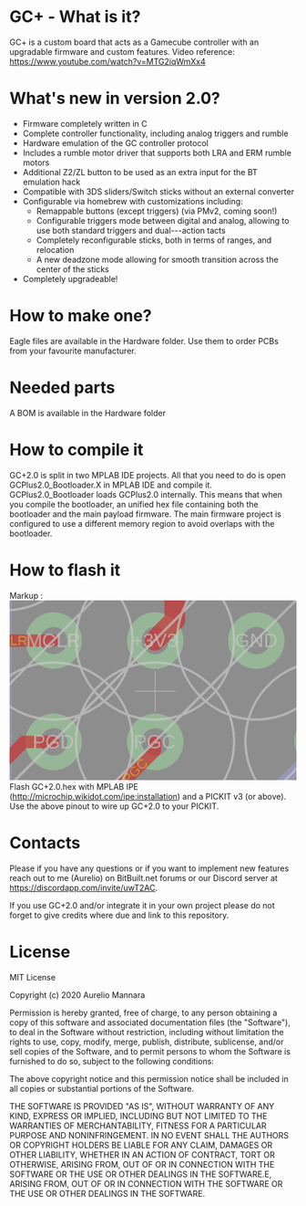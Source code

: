 # GC+ - What is it?
GC+ is a custom board that acts as a Gamecube controller with an upgradable firmware and custom features.
Video reference: https://www.youtube.com/watch?v=MTG2iqWmXx4

# What's new in version 2.0?
* Firmware completely written in C
* Complete controller functionality, including analog triggers and rumble
* Hardware emulation of the GC controller protocol
* Includes a rumble motor driver that supports both LRA and ERM rumble motors
* Additional Z2/ZL button to be used as an extra input for the BT emulation hack
* Compatible with 3DS sliders/Switch sticks without an external converter
* Configurable via homebrew with customizations including:
    * Remappable buttons (except triggers) (via PMv2, coming soon!)
    * Configurable triggers mode between digital and analog, allowing to use both standard triggers and dual---action tacts
    * Completely reconfigurable sticks, both in terms of ranges, and relocation
    * A new deadzone mode allowing for smooth transition across the center of the sticks
* Completely upgradeable!

# How to make one?
Eagle files are available in the Hardware folder. Use them to order PCBs from your favourite manufacturer.

# Needed parts
A BOM is available in the Hardware folder

# How to compile it
GC+2.0 is split in two MPLAB IDE projects. All that you need to do is open GCPlus2.0_Bootloader.X in MPLAB IDE and compile it. GCPlus2.0_Bootloader loads GCPlus2.0 internally. This means that when you compile the bootloader, an unified hex file containing both the bootloader and the main payload firmware. The main firmware project is configured to use a different memory region to avoid overlaps with the bootloader.

# How to flash it
Markup : ![picture alt](header_pinout.png)
Flash GC+2.0.hex with MPLAB IPE (http://microchip.wikidot.com/ipe:installation) and a PICKIT v3 (or above).
Use the above pinout to wire up GC+2.0 to your PICKIT.

# Contacts
Please if you have any questions or if you want to implement new features reach out to me (Aurelio) on BitBuilt.net forums or our Discord server at https://discordapp.com/invite/uwT2AC.

If you use GC+2.0 and/or integrate it in your own project please do not forget to give credits where due and link to this repository.

# License

MIT License

Copyright (c) 2020 Aurelio Mannara

Permission is hereby granted, free of charge, to any person obtaining a copy
of this software and associated documentation files (the "Software"), to deal
in the Software without restriction, including without limitation the rights
to use, copy, modify, merge, publish, distribute, sublicense, and/or sell
copies of the Software, and to permit persons to whom the Software is
furnished to do so, subject to the following conditions:

The above copyright notice and this permission notice shall be included in all
copies or substantial portions of the Software.

THE SOFTWARE IS PROVIDED "AS IS", WITHOUT WARRANTY OF ANY KIND, EXPRESS OR
IMPLIED, INCLUDING BUT NOT LIMITED TO THE WARRANTIES OF MERCHANTABILITY,
FITNESS FOR A PARTICULAR PURPOSE AND NONINFRINGEMENT. IN NO EVENT SHALL THE
AUTHORS OR COPYRIGHT HOLDERS BE LIABLE FOR ANY CLAIM, DAMAGES OR OTHER
LIABILITY, WHETHER IN AN ACTION OF CONTRACT, TORT OR OTHERWISE, ARISING FROM,
OUT OF OR IN CONNECTION WITH THE SOFTWARE OR THE USE OR OTHER DEALINGS IN THE
SOFTWARE.E, ARISING FROM,
OUT OF OR IN CONNECTION WITH THE SOFTWARE OR THE USE OR OTHER DEALINGS IN THE
SOFTWARE.